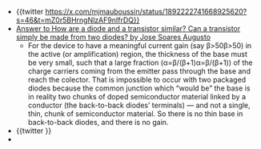 - {{twitter https://x.com/mjmauboussin/status/1892222741668925620?s=46&t=mZ0r5BHrngNlzAF9nIfrDQ}}
- [Answer to How are a diode and a transistor similar? Can a transistor simply be made from two diodes? by Jose Soares Augusto](https://www.quora.com/How-are-a-diode-and-a-transistor-similar-Can-a-transistor-simply-be-made-from-two-diodes/answer/Jose-Soares-Augusto?ch=15&oid=129012804&share=9036a255&srid=u2STH&target_type=answer)
	- For the device to have a meaningful current gain (say β>50β>50) in the active (or amplification) region, the thickness of the base must be very small, such that a large fraction (α=β/(β+1)α=β/(β+1)) of the charge carriers coming from the emitter pass through the base and reach the colector. That is impossible to occur with two packaged diodes because the common junction which “would be” the base is in reality two chunks of doped semiconductor material linked by a conductor (the back-to-back diodes’ terminals) — and not a single, thin, chunk of semiconductor material. So there is no thin base in back-to-back diodes, and there is no gain.
- {{twitter }}
-